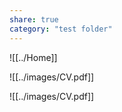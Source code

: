 ```yaml
---
share: true
category: "test folder"
---
```


![[../Home]]

![[../images/CV.pdf]]

![[../images/CV.pdf]]